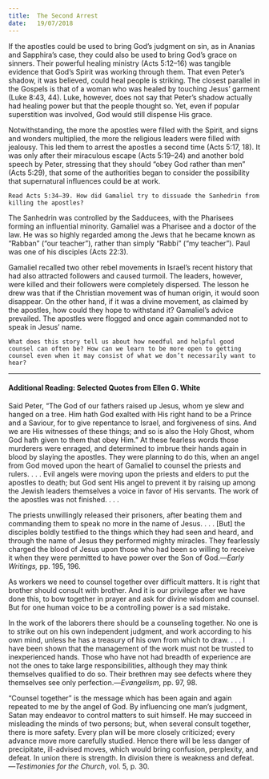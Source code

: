 ```yaml
---
title:  The Second Arrest
date:   19/07/2018
---
```


If the apostles could be used to bring God’s judgment on sin, as in Ananias and Sapphira’s case, they could also be used to bring God’s grace on sinners. Their powerful healing ministry (Acts 5:12–16) was tangible evidence that God’s Spirit was working through them. That even Peter’s shadow, it was believed, could heal people is striking. The closest parallel in the Gospels is that of a woman who was healed by touching Jesus’ garment (Luke 8:43, 44). Luke, however, does not say that Peter’s shadow actually had healing power but that the people thought so. Yet, even if popular superstition was involved, God would still dispense His grace. 

Notwithstanding, the more the apostles were filled with the Spirit, and signs and wonders multiplied, the more the religious leaders were filled with jealousy. This led them to arrest the apostles a second time (Acts 5:17, 18). It was only after their miraculous escape (Acts 5:19–24) and another bold speech by Peter, stressing that they should “obey God rather than men” (Acts 5:29), that some of the authorities began to consider the possibility that supernatural influences could be at work.

`Read Acts 5:34–39. How did Gamaliel try to dissuade the Sanhedrin from killing the apostles?`

The Sanhedrin was controlled by the Sadducees, with the Pharisees forming an influential minority. Gamaliel was a Pharisee and a doctor of the law. He was so highly regarded among the Jews that he became known as “Rabban” (“our teacher”), rather than simply “Rabbi” (“my teacher”). Paul was one of his disciples (Acts 22:3).

Gamaliel recalled two other rebel movements in Israel’s recent history that had also attracted followers and caused turmoil. The leaders, however, were killed and their followers were completely dispersed. The lesson he drew was that if the Christian movement was of human origin, it would soon disappear. On the other hand, if it was a divine movement, as claimed by the apostles, how could they hope to withstand it? Gamaliel’s advice prevailed. The apostles were flogged and once again commanded not to speak in Jesus’ name.

`What does this story tell us about how needful and helpful good counsel can often be? How can we learn to be more open to getting counsel even when it may consist of what we don’t necessarily want to hear?`

---

#### Additional Reading: Selected Quotes from Ellen G. White

Said Peter, “The God of our fathers raised up Jesus, whom ye slew and hanged on a tree. Him hath God exalted with His right hand to be a Prince and a Saviour, for to give repentance to Israel, and forgiveness of sins. And we are His witnesses of these things; and so is also the Holy Ghost, whom God hath given to them that obey Him.” At these fearless words those murderers were enraged, and determined to imbrue their hands again in blood by slaying the apostles. They were planning to do this, when an angel from God moved upon the heart of Gamaliel to counsel the priests and rulers. . . . Evil angels were moving upon the priests and elders to put the apostles to death; but God sent His angel to prevent it by raising up among the Jewish leaders themselves a voice in favor of His servants. The work of the apostles was not finished. . . . 

The priests unwillingly released their prisoners, after beating them and commanding them to speak no more in the name of Jesus. . . . [But] the disciples boldly testified to the things which they had seen and heard, and through the name of Jesus they performed mighty miracles. They fearlessly charged the blood of Jesus upon those who had been so willing to receive it when they were permitted to have power over the Son of God.—_Early Writings,_ pp. 195, 196.  

As workers we need to counsel together over difficult matters. It is right that brother should consult with brother. And it is our privilege after we have done this, to bow together in prayer and ask for divine wisdom and counsel. But for one human voice to be a controlling power is a sad mistake. 

In the work of the laborers there should be a counseling together. No one is to strike out on his own independent judgment, and work according to his own mind, unless he has a treasury of his own from which to draw. . . . I have been shown that the management of the work must not be trusted to inexperienced hands. Those who have not had breadth of experience are not the ones to take large responsibilities, although they may think themselves qualified to do so. Their brethren may see defects where they themselves see only perfection.—_Evangelism_, pp. 97, 98. 

“Counsel together” is the message which has been again and again repeated to me by the angel of God. By influencing one man’s judgment, Satan may endeavor to control matters to suit himself. He may succeed in misleading the minds of two persons; but, when several consult together, there is more safety. Every plan will be more closely criticized; every advance move more carefully studied. Hence there will be less danger of precipitate, ill-advised moves, which would bring confusion, perplexity, and defeat. In union there is strength. In division there is weakness and defeat.—_Testimonies for the Church_, vol. 5, p. 30. 